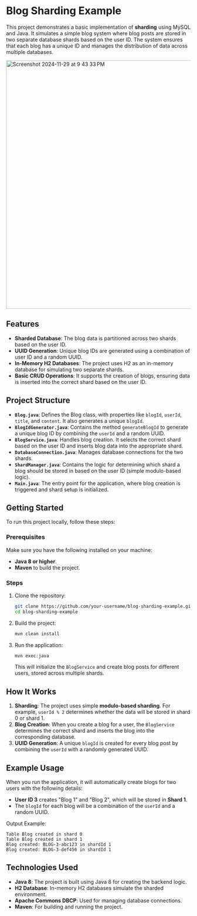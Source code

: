 
# Blog Sharding Example

This project demonstrates a basic implementation of **sharding** using MySQL and Java. It simulates a simple blog system where blog posts are stored in two separate database shards based on the user ID. The system ensures that each blog has a unique ID and manages the distribution of data across multiple databases.

<img width="677" alt="Screenshot 2024-11-29 at 9 43 33 PM" src="https://github.com/user-attachments/assets/043b531f-1eb2-40bd-bed5-f2e4f405d999">

## Features

- **Sharded Database**: The blog data is partitioned across two shards based on the user ID.
- **UUID Generation**: Unique blog IDs are generated using a combination of user ID and a random UUID.
- **In-Memory H2 Databases**: The project uses H2 as an in-memory database for simulating two separate shards.
- **Basic CRUD Operations**: It supports the creation of blogs, ensuring data is inserted into the correct shard based on the user ID.

## Project Structure

- **`Blog.java`**: Defines the Blog class, with properties like `blogId`, `userId`, `title`, and `content`. It also generates a unique `blogId`.
- **`BlogIdGenerator.java`**: Contains the method `generateBlogId` to generate a unique blog ID by combining the `userId` and a random UUID.
- **`BlogService.java`**: Handles blog creation. It selects the correct shard based on the user ID and inserts blog data into the appropriate shard.
- **`DatabaseConnection.java`**: Manages database connections for the two shards.
- **`ShardManager.java`**: Contains the logic for determining which shard a blog should be stored in based on the user ID (simple modulo-based logic).
- **`Main.java`**: The entry point for the application, where blog creation is triggered and shard setup is initialized.

## Getting Started

To run this project locally, follow these steps:

### Prerequisites

Make sure you have the following installed on your machine:

- **Java 8 or higher**.
- **Maven** to build the project.

### Steps

1. Clone the repository:

   ```bash
   git clone https://github.com/your-username/blog-sharding-example.git
   cd blog-sharding-example
   ```

2. Build the project:

   ```bash
   mvn clean install
   ```

3. Run the application:

   ```bash
   mvn exec:java
   ```

   This will initialize the `BlogService` and create blog posts for different users, stored across multiple shards.

## How It Works

1. **Sharding**: The project uses simple **modulo-based sharding**. For example, `userId % 2` determines whether the data will be stored in shard 0 or shard 1.
2. **Blog Creation**: When you create a blog for a user, the `BlogService` determines the correct shard and inserts the blog into the corresponding database.
3. **UUID Generation**: A unique `blogId` is created for every blog post by combining the `userId` with a randomly generated UUID.

## Example Usage

When you run the application, it will automatically create blogs for two users with the following details:

- **User ID 3** creates "Blog 1" and "Blog 2", which will be stored in **Shard 1**.
- The `blogId` for each blog will be a combination of the `userId` and a random UUID.

Output Example:
```plaintext
Table Blog created in shard 0
Table Blog created in shard 1
Blog created: BLOG-3-abc123 in shardId 1
Blog created: BLOG-3-def456 in shardId 1
```

## Technologies Used

- **Java 8**: The project is built using Java 8 for creating the backend logic.
- **H2 Database**: In-memory H2 databases simulate the sharded environment.
- **Apache Commons DBCP**: Used for managing database connections.
- **Maven**: For building and running the project.

